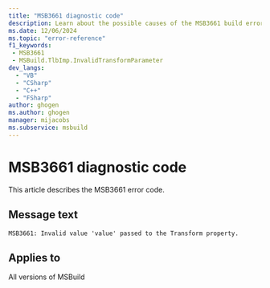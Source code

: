 ```yaml
---
title: "MSB3661 diagnostic code"
description: Learn about the possible causes of the MSB3661 build error, and get troubleshooting tips.
ms.date: 12/06/2024
ms.topic: "error-reference"
f1_keywords:
 - MSB3661
 - MSBuild.TlbImp.InvalidTransformParameter
dev_langs:
  - "VB"
  - "CSharp"
  - "C++"
  - "FSharp"
author: ghogen
ms.author: ghogen
manager: mijacobs
ms.subservice: msbuild
---
```


# MSB3661 diagnostic code

<!-- :::ErrorDefinitionDescription::: -->
<!-- :::editable-content name="introDescription"::: -->
This article describes the MSB3661 error code.
<!-- :::editable-content-end::: -->

## Message text

`MSB3661: Invalid value 'value' passed to the Transform property.`

<!-- :::editable-content name="postOutputDescription"::: -->
<!--
{StrBegin="MSB3661: "}
-->
<!-- :::editable-content-end::: -->
<!-- :::ErrorDefinitionDescription-end::: -->

## Applies to

All versions of MSBuild

